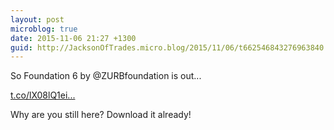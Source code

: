 ```yaml
---
layout: post
microblog: true
date: 2015-11-06 21:27 +1300
guid: http://JacksonOfTrades.micro.blog/2015/11/06/t662546843276963840.html
---
```

So Foundation 6 by @ZURBfoundation is out...

[t.co/lX08lQ1ei...](https://t.co/lX08lQ1eic)

Why are you still here? Download it already!
